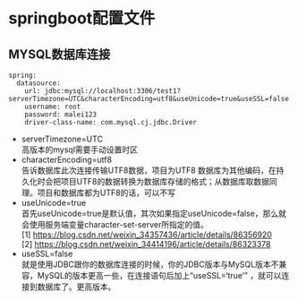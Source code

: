 # springboot配置文件
## MYSQL数据库连接  
```
spring:
  datasource:
    url: jdbc:mysql://localhost:3306/test1?serverTimezone=UTC&characterEncoding=utf8&useUnicode=true&useSSL=false
    username: root
    password: malei123
    driver-class-name: com.mysql.cj.jdbc.Driver
```
- serverTimezone=UTC  
高版本的mysql需要手动设置时区
- characterEncoding=utf8  
告诉数据库此次连接传输UTF8数据，项目为UTF8 数据库为其他编码，在持久化时会把项目UTF8的数据转换为数据库存储的格式；从数据库取数据同理。项目和数据库都为UTF8的话，可以不写
- useUnicode=true  
首先useUnicode=true是默认值，其次如果指定useUnicode=false，那么就会使用服务端变量character-set-server所指定的值。  
[1] <https://blog.csdn.net/weixin_34357436/article/details/86356920>  
[2] <https://blog.csdn.net/weixin_34414196/article/details/86323378>
- useSSL=false  
就是使用JDBC跟你的数据库连接的时候，你的JDBC版本与MySQL版本不兼容，MySQL的版本更高一些，在连接语句后加上“useSSL=‘true’” ，就可以连接到数据库了。更高版本。

